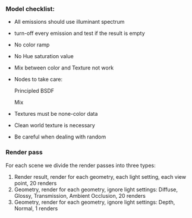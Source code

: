 ### Model checklist:

* All emissions should use illuminant spectrum

* turn-off every emission and test if the result is empty

* No color ramp

* No Hue saturation value

* Mix between color and Texture not work

* Nodes to take care:

    Principled BSDF

    Mix
    
* Textures must be none-color data

* Clean world texture is necessary

* Be careful when dealing with random



### Render pass
For each scene we divide the render passes into three types:
1. Render result, render for each geometry, each light setting, each view point, 20 renders
2. Geometry, render for each geometry, ignore light settings: Diffuse, Glossy, Transmission, Ambient Occlusion, 20 renders
3. Geometry, render for each geometry, ignore light settings: Depth, Normal, 1 renders

